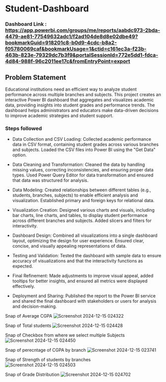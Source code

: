 # Student-Dashboard

### Dashboard Link : https://app.powerbi.com/groups/me/reports/aabdc973-2bda-4479-ae81-77549632adc1/f2ad104de8d8e02dbe49?bookmarkGuid=918201c8-b0d9-4cdc-b8a2-f05780069caf&bookmarkUsage=1&ctid=c161ec3a-f23b-463b-823e-79329dc7b3f9&portalSessionId=772e5dd1-fdca-4d84-988f-96c2011ee17c&fromEntryPoint=export

## Problem Statement

Educational institutions need an efficient way to analyze student performance across multiple branches and subjects. This project creates an interactive Power BI dashboard that aggregates and visualizes academic data, providing insights into student grades and performance trends. The dashboard helps administrators and educators make data-driven decisions to improve academic strategies and student support.


### Steps followed 

- Data Collection and CSV Loading:
Collected academic performance data in CSV format, containing student grades across various branches and subjects. Loaded the CSV files into Power BI using the "Get Data" option.

- Data Cleaning and Transformation:
Cleaned the data by handling missing values, correcting inconsistencies, and ensuring proper data types. Used Power Query Editor for data transformation and ensured that data was structured for analysis.

- Data Modeling:
Created relationships between different tables (e.g., students, branches, subjects) to enable efficient analysis and visualization. Established primary and foreign keys for relational data.

- Visualization Creation:
Designed various charts and visuals, including bar charts, line charts, and tables, to display student performance across different branches and subjects. Added slicers and filters for interactivity.

- Dashboard Design:
Combined all visualizations into a single dashboard layout, optimizing the design for user experience. Ensured clear, concise, and visually appealing representations of data.

- Testing and Validation:
Tested the dashboard with sample data to ensure accuracy of visualizations and that the interactivity functions as expected.

- Final Refinement:
Made adjustments to improve visual appeal, added tooltips for better insights, and ensured all metrics were displayed effectively.

- Deployment and Sharing:
Published the report to the Power BI service and shared the final dashboard with stakeholders or users for analysis and decision-making.



Snap of Average CGPA
![Screenshot 2024-12-15 024322](https://github.com/user-attachments/assets/51b7c8ae-40ec-4d3a-870d-372642b68aaa)

Snap of Total students
![Screenshot 2024-12-15 024428](https://github.com/user-attachments/assets/3234a60b-6ea3-4d96-bd83-878c7e9a346d)

Snap of Checkbox from where we select multiple Subjects
![Screenshot 2024-12-15 024450](https://github.com/user-attachments/assets/c68dc7f3-0a75-4e33-a499-1963bee202e0)

Snap of perecntage of CGPA by branch
![Screenshot 2024-12-15 023741](https://github.com/user-attachments/assets/87f52a0d-2efc-496b-9c7f-66e08c836ef5)
 
Snap of Strength of students by branches
![Screenshot 2024-12-15 024503](https://github.com/user-attachments/assets/b77c83c8-2892-4e43-8213-3001adc83fad)

Snap of Grade Distribution
![Screenshot 2024-12-15 024702](https://github.com/user-attachments/assets/75ffa05c-b84d-4092-b81b-e353159ffa95)
